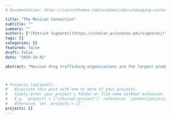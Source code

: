 ```yaml
---
# Documentation: https://sourcethemes.com/academic/docs/managing-content/

title: "The Mexican Connection"
subtitle: ""
summary: ""
authors: ["[Patrick Signoret](https://scholar.princeton.edu/signoret/)","[Fernanda Sobrino](https://www.fersobrino.com/)"]
tags: []
categories: []
featured: false
draft: false
date: "2019-10-01"

abstract: "Mexican drug trafficking organizations are the largest producers or traffickers of heroin, marijuana, cocaine, and methamphetamines to the United States. This paper analyses how enforcement policies on both sides of the border affect potential smuggling routes. First, we use several data sources to build a data set that connects the Mexican cartels with local gangs (suppliers) in the United States. Then we build potential drug trafficking networks for each cartel that minimize trafficking costs, including the cost of government intervention and of turf war with competing groups. Using this baseline of most efficient routes, we estimate the impact of enforcement shocks along different segments of the network. The ultimate goal is to measure how violence disseminates across alternative routes when some of the cartels are forced to share a route due to increasing seizures or policing in a particular segment."



# Projects (optional).
#   Associate this post with one or more of your projects.
#   Simply enter your project's folder or file name without extension.
#   E.g. `projects = ["internal-project"]` references `content/project/deep-learning/index.md`.
#   Otherwise, set `projects = []`.
projects: []
---
```

